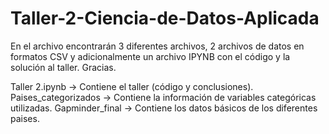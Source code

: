 # Taller-2-Ciencia-de-Datos-Aplicada
En el archivo encontrarán 3 diferentes archivos, 2 archivos de datos en formatos CSV y adicionalmente un archivo IPYNB con el código y la solución al taller. Gracias.

Taller 2.ipynb -> Contiene el taller (código y conclusiones).
Paises_categorizados -> Contiene la información de variables categóricas utilizadas.
Gapminder_final -> Contiene los datos básicos de los diferentes paises.
